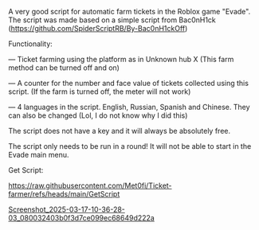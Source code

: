 A very good script for automatic farm tickets in the Roblox game "Evade". The script was made based on a simple script from Bac0nH1ck (https://github.com/SpiderScriptRB/By-Bac0nH1ckOff)

Functionality:

— Ticket farming using the platform as in Unknown hub X (This farm method can be turned off and on) 

— A counter for the number and face value of tickets collected using this script. (If the farm is turned off, the meter will not work) 

— 4 languages in the script. English, Russian, Spanish and Chinese. They can also be changed (Lol, I do not know why I did this) 

The script does not have a key and it will always be absolutely free. 

The script only needs to be run in a round! It will not be able to start in the Evade main menu. 

Get Script:

https://raw.githubusercontent.com/Met0fi/Ticket-farmer/refs/heads/main/GetScript

[Screenshot_2025-03-17-10-36-28-03_080032403b0f3d7ce099ec68649d222a](https://github.com/user-attachments/assets/082e8145-b770-42c5-b5db-2a1cca6525fa)
